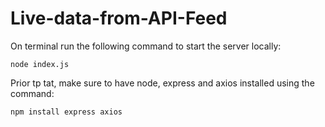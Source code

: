 # Live-data-from-API-Feed

On terminal run the following command to start the server locally: 

<code>node index.js</code>

Prior tp tat, make sure to have node, express and axios installed using the command:

<code>npm install express axios</code>
